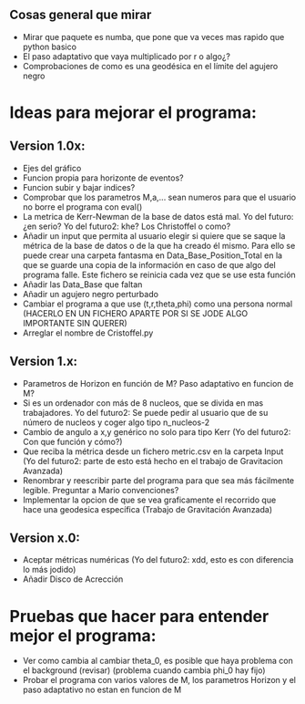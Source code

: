 
## Cosas general que mirar

- Mirar que paquete es numba, que pone que va veces mas rapido que python basico
- El paso adaptativo que vaya multiplicado por r o algo¿?
- Comprobaciones de como es una geodésica en el límite del agujero negro


# Ideas para mejorar el programa: 

## Version 1.0x:
- Ejes del gráfico
- Funcion propia para horizonte de eventos?
- Funcion subir y bajar indices?
- Comprobar que los parametros M,a,... sean numeros para que el usuario no borre el programa con eval()
- La metrica de Kerr-Newman de la base de datos está mal.    Yo del futuro:¿en serio?	Yo del futuro2: khe? Los Christoffel o como?
- Añadir un input que permita al usuario elegir si quiere que se saque la métrica de la base de datos o de la que ha creado él mismo. Para ello se puede crear una carpeta fantasma en Data_Base_Position_Total en la que se guarde una copia de la información en caso de que algo del programa falle. Este fichero se reinicia cada vez que se use esta función
- Añadir las Data_Base que faltan
- Añadir un agujero negro perturbado
- Cambiar el programa a que use (t,r,theta,phi) como una persona normal (HACERLO EN UN FICHERO APARTE POR SI SE JODE ALGO IMPORTANTE SIN QUERER)
- Arreglar el nombre de Cristoffel.py

## Version 1.x:
- Parametros de Horizon en función de M? Paso adaptativo en funcion de M?
- Si es un ordenador con más de 8 nucleos, que se divida en mas trabajadores. Yo del futuro2: Se puede pedir al usuario que de su número de nucleos y coger algo tipo n_nucleos-2 
- Cambio de angulo a x,y genérico no solo para tipo Kerr (Yo del futuro2: Con que función y cómo?)
- Que reciba la métrica desde un fichero metric.csv en la carpeta Input (Yo del futuro2: parte de esto está hecho en el trabajo de Gravitacion Avanzada)
- Renombrar y reescribir parte del programa para que sea más fácilmente legible. Preguntar a Mario convenciones?
- Implementar la opcion de que se vea graficamente el recorrido que hace una geodesica específica (Trabajo de Gravitación Avanzada)

## Version x.0:
- Aceptar métricas numéricas (Yo del futuro2: xdd, esto es con diferencia lo más jodido)
- Añadir Disco de Acrección


# Pruebas que hacer para entender mejor el programa:
-   Ver como cambia al cambiar theta_0, es posible que haya problema con el background (revisar) (problema cuando cambia phi_0 hay fijo)
-   Probar el programa con varios valores de M, los parametros Horizon y el paso adaptativo no estan en funcion de M